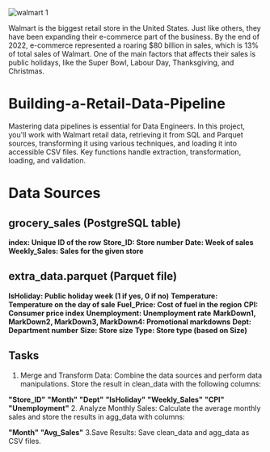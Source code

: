 
![walmart 1](https://github.com/AYOUB09S/Building-a-Retail-Data-Pipeline/assets/78933570/d31be4e9-fa0c-49d3-94c5-74e1fd5d5188)

Walmart is the biggest retail store in the United States. Just like others, they have been expanding their e-commerce part of the business. By the end of 2022, e-commerce represented a roaring $80 billion in sales, which is 13% of total sales of Walmart. One of the main factors that affects their sales is public holidays, like the Super Bowl, Labour Day, Thanksgiving, and Christmas.
# Building-a-Retail-Data-Pipeline
Mastering data pipelines is essential for Data Engineers. In this project, you'll work with Walmart retail data, retrieving it from SQL and Parquet sources, transforming it using various techniques, and loading it into accessible CSV files. Key functions handle extraction, transformation, loading, and validation.

# Data Sources
## grocery_sales (PostgreSQL table)
**index: Unique ID of the row**
**Store_ID: Store number**
**Date: Week of sales**
**Weekly_Sales: Sales for the given store**
## extra_data.parquet (Parquet file)
**IsHoliday: Public holiday week (1 if yes, 0 if no)**
**Temperature: Temperature on the day of sale**
**Fuel_Price: Cost of fuel in the region**
**CPI: Consumer price index**
**Unemployment: Unemployment rate**
**MarkDown1, MarkDown2, MarkDown3, MarkDown4: Promotional markdowns**
**Dept: Department number**
**Size: Store size**
**Type: Store type (based on Size)**
## Tasks
1. Merge and Transform Data: Combine the data sources and perform data manipulations. Store the result in clean_data with the following columns:

**"Store_ID"**
**"Month"**
**"Dept"**
**"IsHoliday"**
**"Weekly_Sales"**
**"CPI"**
**"Unemployment"**
2. Analyze Monthly Sales: Calculate the average monthly sales and store the results in agg_data with columns:

**"Month"**
**"Avg_Sales"**
3.Save Results: Save clean_data and agg_data as CSV files.
